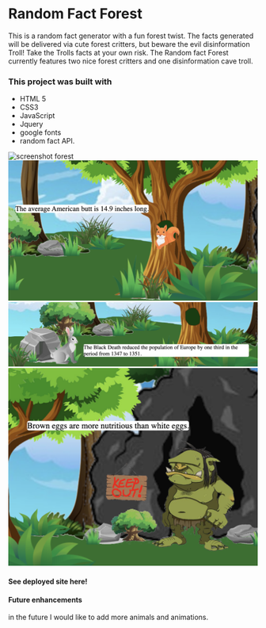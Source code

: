 # Random Fact Forest

This is a random fact generator with a fun forest twist. The facts generated will be delivered via cute forest critters, but beware the evil disinformation Troll! Take the Trolls facts at your own risk. The Random fact Forest currently features two nice forest critters and one disinformation cave troll. 

### This project was built with

- HTML 5
- CSS3
- JavaScript
- Jquery
- google fonts
- random fact API. 

![screenshot forest](/img/screenshots/forest.png)
![screenshot squirrel fact](/img/screenshots/squirrelscreen.png)
![screenshot bunny fact](img/screenshots/bunnyscreen.png)
![screenshot troll fact](/img/screenshots/trollscreen.png)

#### See deployed site here!



#### Future enhancements

in the future I would like to add more animals and animations. 